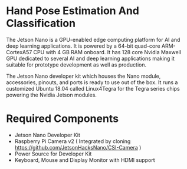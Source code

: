 # Hand Pose Estimation And Classification

The Jetson Nano is a GPU-enabled edge computing platform for AI and deep learning applications. It is powered by a 64-bit quad-core ARM-CortexA57 CPU with 4 GB RAM onboard. It has 128 core Nvidia Maxwell GPU dedicated to several AI and deep learning applications making it suitable for prototype development as well as production.

The Jetson Nano developer kit which houses the Nano module, accessories, pinouts, and ports is ready to use out of the box. It runs a customized Ubuntu 18.04 called Linux4Tegra for the Tegra series chips powering the Nvidia Jetson modules.

# Required Components
- Jetson Nano Developer Kit
- Raspberry Pi Camera v2 ( Integrated by cloning https://github.com/JetsonHacksNano/CSI-Camera )
- Power Source for Developer Kit
- Keyboard, Mouse and Display Monitor with HDMI support
